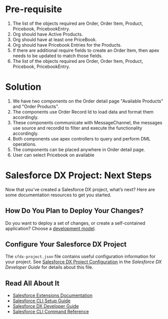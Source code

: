 # Pre-requisite
1) The list of the objects required are Order, Order Item, Product, Pricebook, PricebookEntry.
2) Org should have Active Products.
3) Org should have at least one PriceBook.
4) Org should have Pricebook Entries for the Products.
5) If there are additional require fields to create an Order Item, then apex needs to be updated to match those fields.
6) The list of the objects required are Order, Order Item, Product, Pricebook, PricebookEntry.

# Solution
1) We have two components on the Order detail page "Available Products" and "Order Products".
2) The components use Order Record Id to load data and format them accordingly.
3) These components communicate with MessageChannel, the messages use source and recordId to filter and execute the functionality accordingly.
4) Both components use apex controllers to query and perform DML operations.
5) The components can be placed anywhere in Order detail page. 
6) User can select Pricebook on available 




# Salesforce DX Project: Next Steps

Now that you’ve created a Salesforce DX project, what’s next? Here are some documentation resources to get you started.

## How Do You Plan to Deploy Your Changes?

Do you want to deploy a set of changes, or create a self-contained application? Choose a [development model](https://developer.salesforce.com/tools/vscode/en/user-guide/development-models).

## Configure Your Salesforce DX Project

The `sfdx-project.json` file contains useful configuration information for your project. See [Salesforce DX Project Configuration](https://developer.salesforce.com/docs/atlas.en-us.sfdx_dev.meta/sfdx_dev/sfdx_dev_ws_config.htm) in the _Salesforce DX Developer Guide_ for details about this file.

## Read All About It

- [Salesforce Extensions Documentation](https://developer.salesforce.com/tools/vscode/)
- [Salesforce CLI Setup Guide](https://developer.salesforce.com/docs/atlas.en-us.sfdx_setup.meta/sfdx_setup/sfdx_setup_intro.htm)
- [Salesforce DX Developer Guide](https://developer.salesforce.com/docs/atlas.en-us.sfdx_dev.meta/sfdx_dev/sfdx_dev_intro.htm)
- [Salesforce CLI Command Reference](https://developer.salesforce.com/docs/atlas.en-us.sfdx_cli_reference.meta/sfdx_cli_reference/cli_reference.htm)
